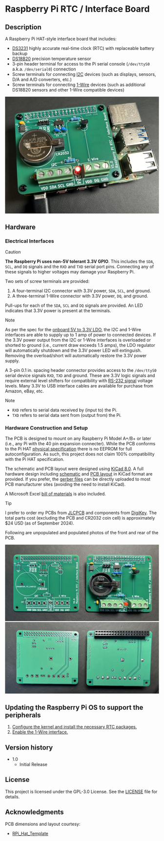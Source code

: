 # Raspberry Pi RTC / Interface Board

## Description

A Raspberry Pi HAT-style interface board that includes:
* [DS3231](https://www.analog.com/en/products/ds3231.html) highly accurate real-time clock (RTC) with replaceable battery backup
* [DS18B20](https://www.analog.com/en/products/ds18b20.html) precision temperature sensor
* 3-pin header terminal for access to the Pi serial console (`/dev/ttyS0` a.k.a. `/dev/serial0`) connection
* Screw terminals for connecting [I2C](https://en.wikipedia.org/wiki/I%C2%B2C) devices (such as displays, sensors, D/A and A/D converters, etc.)
* Screw terminals for connecting [1-Wire](https://en.wikipedia.org/wiki/1-Wire) devices (such as additional DS18B20 sensors and other 1-Wire compatible devices)
<p align="center">
  <img src="Mounted.jpg" alt="Completed hardware"/>
</p>

## Hardware
### Electrical Interfaces

> [!CAUTION]
> **The Raspberry Pi uses non-5V tolerant 3.3V GPIO**. This includes the `SDA`, `SCL`, and `DQ` signals and the `RXD` and `TXD` serial port pins. Connecting any of these signals to higher voltages may damage your Raspberry Pi.

Two sets of screw terminals are provided:
1. A four-terminal I2C connector with 3.3V power, `SDA`, `SCL`, and ground.
2. A three-terminal 1-Wire connector with 3.3V power, `DQ`, and ground.

Pull-ups for each of the `SDA`, `SCL` and `DQ` signals are provided. An LED indicates that 3.3V power is present at the terminals. 

> [!NOTE]
> As per the spec for the [onboard 5V to 3.3V LDO](https://www.diodes.com/assets/Datasheets/AP7361EA.pdf), the I2C and 1-Wire interfaces are able to supply up to 1 amp of power to connected devices. If the 3.3V power output from the I2C or 1-Wire interfaces is overloaded or shorted to ground (i.e., current draw exceeds 1.5 amps), the LDO regulator will automatically shutdown and the 3.3V power LED will extinguish. Removing the overload/short will automatically restore the 3.3V power supply.

A 3-pin 0.1 in. spacing header connector provides access to the `/dev/ttyS0` serial device signals `RXD`, `TXD` and ground. These are 3.3V logic signals and require external level shifters for compatibility with [RS-232 signal](https://en.wikipedia.org/wiki/RS-232) voltage levels. Many 3.3V to USB interface cables are available for purchase from Amazon, eBay, etc.

> [!NOTE]
> * `RXD` refers to serial data received by (input to) the Pi.
> * `TXD` refers to serial data sent from (output from) the Pi.

### Hardware Construction and Setup

The PCB is designed to mount on any Raspberry Pi Model A+/B+ or later (i.e., any Pi with the 40 pin expansion connecter). While the PCB conforms to the Pi HAT [physical specification](https://github.com/raspberrypi/hats/blob/master/hat-board-mechanical.pdf) there is no EEPROM for full autoconfiguration. As such, this project does not claim 100% compatibility with the Pi HAT specification. 

The schematic and PCB layout were designed using [KiCad 8.0](https://www.kicad.org/). A full hardware design including [schematic](schematic.pdf) and [PCB layout](RPi_RTC_Interface_model.jpg) in KiCad format are provided. If you prefer, the [gerber files](RPi_RTC_interface_gerbers.zip) can be directly uploaded to most PCB manufacturer sites (avoiding the need to install KiCad).

A Microsoft Excel [bill of materials](RPi_RTC_interface_BOM.xlsx) is also included.

> [!TIP]
> I prefer to order my PCBs from [JLCPCB](https://jlcpcb.com/) and components from [DigiKey](https://digikey.com). The total parts cost (excluding the PCB and CR2032 coin cell) is approximately $24 USD (as of September 2024).

Following are unpopulated and populated photos of the front and rear of the PCB.
<p align="center">
  <img src="PCB_front.jpg" alt="PCB front view"/>
  <img src="PCB_rear.jpg" alt="PCB read view"/>
</p>

## Updating the Raspberry Pi OS to support the peripherals

1. [Configure the kernel and install the necessary RTC packages.](https://pimylifeup.com/raspberry-pi-rtc/)
2. [Enable the 1-Wire interface.](https://www.circuitbasics.com/raspberry-pi-ds18b20-temperature-sensor-tutorial/)
 
## Version history

* 1.0
    * Initial Release

## License

This project is licensed under the GPL-3.0 License. See the [LICENSE](LICENSE) file for details.

## Acknowledgments

PCB dimensions and layout courtesy:
* [RPi_Hat_Template](https://github.com/devbisme/RPi_Hat_Template)

